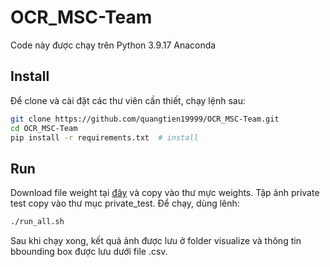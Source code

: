 # OCR_MSC-Team

Code này được chạy trên Python 3.9.17 Anaconda

## Install
Để clone và cài đặt các thư viên cần thiết, chạy lệnh sau:

```bash
git clone https://github.com/quangtien19999/OCR_MSC-Team.git
cd OCR_MSC-Team
pip install -r requirements.txt  # install
```

## Run
Download file weight tại [đây](https://drive.google.com/drive/folders/1t9e_Bet6D1CTga_yj7I5WCiiV7w4TOYI?usp=sharing) và copy vào thư mực weights.
Tập ảnh private test copy vào thư mục private_test.
Để chạy, dùng lênh:

```bash
./run_all.sh
```

Sau khi chạy xong, kết quả ảnh được lưu ở folder visualize và thông tin bbounding box được lưu dưới file .csv.
